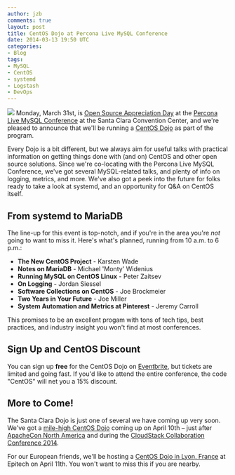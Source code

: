 ```yaml
---
author: jzb
comments: true
layout: post
title: CentOS Dojo at Percona Live MySQL Conference
date: 2014-03-13 19:50 UTC
categories:
- Blog
tags:
- MySQL
- CentOS
- systemd
- Logstash
- DevOps
---
```


![](blog/CentOS_200x.png)
Monday, March 31st, is [Open Source Appreciation Day](http://www.percona.com/live/mysql-conference-2014/program/open-source-appreciation-day) at the [Percona Live MySQL Conference](http://www.percona.com/live/mysql-conference-2014/program/open-source-appreciation-day) at the Santa Clara Convention Center, and we're pleased to announce that we'll be running a [CentOS Dojo](http://wiki.centos.org/Events/Dojo/SantaClara2014) as part of the program.

Every Dojo is a bit different, but we always aim for useful talks with practical information on getting things done with (and on) CentOS and other open source solutions. Since we're co-locating with the Percona Live MySQL Conference, we've got several MySQL-related talks, and plenty of info on logging, metrics, and more. We've also got a peek into the future for folks ready to take a look at systemd, and an opportunity for Q&A on CentOS itself. 

## From systemd to MariaDB

The line-up for this event is top-notch, and if you're in the area you're *not* going to want to miss it. Here's what's planned, running from 10 a.m. to 6 p.m.:

 * **The New CentOS Project** - Karsten Wade 
 * **Notes on MariaDB** - Michael 'Monty' Widenius 
 * **Running MySQL on CentOS Linux** - Peter Zaitsev
 * **On Logging** - Jordan Siessel 
 * **Software Collections on CentOS** - Joe Brockmeier
 * **Two Years in Your Future** - Joe Miller
 * **System Automation and Metrics at Pinterest** - Jeremy Carroll

This promises to be an excellent progam with tons of tech tips, best practices, and industry insight you won't find at most conferences. 

## Sign Up and CentOS Discount

You can sign up **free** for the CentOS Dojo on [Eventbrite](http://www.eventbrite.com/e/percona-live-mysql-conference-and-expo-santa-clara-april-1-4-2014-tickets-8111067421), but tickets are limited and going fast. If you'd like to attend the entire conference, the code "CentOS" will net you a 15% discount. 

## More to Come!

The Santa Clara Dojo is just one of several we have coming up very soon. We've got a [mile-high CentOS Dojo](http://wiki.centos.org/Events/Dojo/Denver2014) coming up on April 10th &ndash; just after [ApacheCon North America](http://na.apachecon.com/) and during the [CloudStack Collaboration Conference 2014](http://events.linuxfoundation.org/events/cloudstack-collaboration-conference-north-america). 

For our European friends, we'll be hosting a [CentOS Dojo in Lyon, France](http://wiki.centos.org/Events/Dojo/Lyon2014) at Epitech on April 11th. You won't want to miss this if you are nearby.
